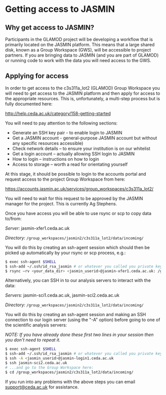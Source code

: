 # Getting access to JASMIN

## Why get access to JASMIN?

Participants in the GLAMOD project will be developing a workflow that is primarily located on the JASMIN platform. This means that a large shared disk, known as a Group Workspace (GWS), will be accessible to project partners. If you are bringing data to JASMIN (and you are part of GLAMOD) or running code to work with the data you will need access to the GWS.

## Applying for access
In order to get access to the c3s311a_lot2 (GLAMOD) Group Workspace you will need to get access to the JASMIN platform and then apply for access to the appropriate resources. This is, unfortunately, a multi-step process but is fully documented here:

http://help.ceda.ac.uk/category/158-getting-started

You will need to pay attention to the following sections:

* Generate an SSH key pair - to enable login to JASMIN
* Get a JASMIN account - general-purpose JASMIN account but without any specific resources accessible)
* Check network details – to ensure your institution is on our whitelist
* Get a login account – actually allowing SSH login to JASMIN
* How to login – instructions on how to login
* Access to storage – worth a read for orientating yourself

At this stage, it should be possible to login to the accounts portal and request access to the project Group Workspace from here:

https://accounts.jasmin.ac.uk/services/group_workspaces/c3s311a_lot2/

You will need to wait for this request to be approved by the JASMIN manager for the project. This is currently Ag Stephens.

Once you have access you will be able to use rsync or scp to copy data to/from:

*Server:* jasmin-xfer1.ceda.ac.uk

*Directory:* `/group_workspaces/jasmin2/c3s311a_lot2/data/incoming/`

You will do this by creating an ssh-agent session which should then be picked up automatically by your rsync or scp process, e.g.:

```sh
$ exec ssh-agent $SHELL
$ ssh-add ~/.ssh/id_rsa_jasmin # or whatever you called you private key for JASMIN
$ rsync –rv <your_data_dir> <jasmin_userid>@jasmin-xfer1.ceda.ac.uk: /group_workspaces/jasmin2/c3s311a_lot2/data/incoming/
```

Alternatively, you can SSH in to our analysis servers to interact with the data:

*Servers:* jasmin-sci1.ceda.ac.uk, jasmin-sci2.ceda.ac.uk

*Directory:* `/group_workspaces/jasmin2/c3s311a_lot2/data/incoming/`

You will do this by creating an ssh-agent session and making an SSH connection to our login server (using the "-A" option) before going to one of the scientific analysis servers:

*NOTE: If you have already done these first two lines in your session then you don't need to repeat it.*
```sh
$ exec ssh-agent $SHELL
$ ssh-add ~/.ssh/id_rsa_jasmin # or whatever you called you private key for JASMIN
$ ssh -A <jasmin_userid>@jasmin-login1.ceda.ac.uk
$ ssh jasmin-sci2.ceda.ac.uk
# ...and go to the Group Workspace here:
$ cd /group_workspaces/jasmin2/c3s311a_lot2/data/incoming/
```

If you run into any problems with the above steps you can email support@ceda.ac.uk for assistance.
